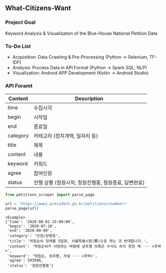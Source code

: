 
## What-Citizens-Want
### Project Goal
Keyword Analysis & Visualization of the Blue-House National Petition Data

### To-Do List
- Acquisition: Data Crawling & Pre-Processing (Python → Selenium, TF-IDF)
- Analysis: Process Data in API Format (Python → Spark SQL, NLP)
- Visualization: Android APP Development (Kotlin → Android Studio)

### API Foramt
| Content | Description |
| --- | --- |
| time | 수집시각 |
| begin | 시작일 |
| end | 종료일 |
| category | 카테고리 (정치개혁, 일자리 등) |
| title | 제목 |
| content | 내용 |
| keyword | 키워드 |
| agree | 참여인원 |
| status | 진행 상황 (청원시작, 청원진행중, 청원종료, 답변완료) |
```python
from petitions_scraper import parse_page

url = 'https://www1.president.go.kr/petitions/<number>'
parse_page(url)
```

```
<Example>
{'time': '2020-08-01 15:00:00',
 'begin': '2020-07-10',
 'end': '2020-08-09',
 'category': '인권/성평등',
 'title': '박원순씨 장례를 5일장, 서울특별시장(葬)으로 하는 것 반대합니다.',
 'content': '박원순씨가 사망하는 바람에 성추행 의혹은 수사도 하지 못한 채 ··· <후략>',
 'keyword': '박원순, 성추행, 자살 ··· <후략>',
 'agree': 593596,
 'status': '청원진행중'}
 ```